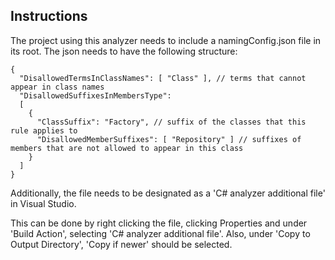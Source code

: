 ## Instructions

The project using this analyzer needs to include a namingConfig.json file in its root. The json needs to have the following structure:

```
{
  "DisallowedTermsInClassNames": [ "Class" ], // terms that cannot appear in class names
  "DisallowedSuffixesInMembersType":
  [
    {
      "ClassSuffix": "Factory", // suffix of the classes that this rule applies to
      "DisallowedMemberSuffixes": [ "Repository" ] // suffixes of members that are not allowed to appear in this class
    }
  ] 
}
```

Additionally, the file needs to be designated as a 'C# analyzer additional file' in Visual Studio.

This can be done by right clicking the file, clicking Properties and under 'Build Action', selecting 'C# analyzer additional file'. Also, under 'Copy to Output Directory', 'Copy if newer' should be selected.

